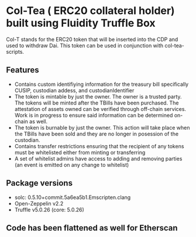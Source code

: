 # Col-Tea ( ERC20 collateral holder) built using Fluidity Truffle Box

Col-T stands for the ERC20 token that will be inserted into the CDP and used to withdraw Dai. This token can be used in conjunction with col-tea-scripts.

## Features

- Contains custom identifiying information for the treasury bill specifically CUSIP, custodian addess, and custodianIdentifier
- The token is mintable by just the owner. The owner is a trusted party. The tokens will be minted after the TBills have been purchased. The attestation of assets owned can be verified through off-chain services. Work is in progress to ensure said information can be determined on-chain as well.
- The token is burnable by just the owner. This action will take place when the TBills have been sold and they are no longer in posession of the custodian.
- Contains transfer restrictions ensuring that the recipient of any tokens must be whitelisted either from minting or transferring
- A set of whitelist admins have access to adding and removing parties (an event is emitted on any change to whitelist)

## Package versions
- solc: 0.5.10+commit.5a6ea5b1.Emscripten.clang
- Open-Zeppelin v2.2
- Truffle v5.0.26 (core: 5.0.26)

## Code has been flattened as well for Etherscan
